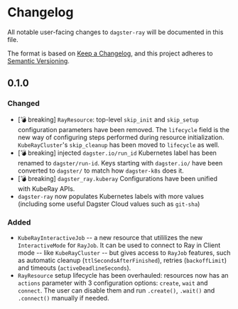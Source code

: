 # Changelog

All notable user-facing changes to `dagster-ray` will be documented in this file.

The format is based on [Keep a Changelog](https://keepachangelog.com/en/1.1.0/),
and this project adheres to [Semantic Versioning](https://semver.org/spec/v2.0.0.html).

## 0.1.0

### Changed
- [:bomb: breaking] `RayResource`: top-level `skip_init` and `skip_setup` configuration parameters have been removed. The `lifecycle` field is the new way of configuring steps performed during resource initialization. `KubeRayCluster`'s `skip_cleanup` has been moved to `lifecycle` as well.
- [:bomb: breaking] injected `dagster.io/run_id` Kubernetes label has been renamed to `dagster/run-id`. Keys starting with `dagster.io/` have been converted to `dagster/` to match how `dagster-k8s` does it.
- [:bomb: breaking] `dagster_ray.kuberay` Configurations have been unified with KubeRay APIs.
- `dagster-ray` now populates Kubernetes labels with more values (including some useful Dagster Cloud values such as `git-sha`)

### Added
- `KubeRayInteractiveJob` -- a new resource that utililizes the new `InteractiveMode` for `RayJob`. It can be used to connect to Ray in Client mode -- like `KubeRayCluster` -- but gives access to `RayJob` features, such as automatic cleanup (`ttlSecondsAfterFinished`), retries (`backoffLimit`) and timeouts (`activeDeadlineSeconds`).
- `RayResource` setup lifecycle has been overhauled: resources now has an `actions` parameter with 3 configuration options: `create`, `wait` and `connect`. The user can disable them and run `.create()`, `.wait()` and `.connect()` manually if needed.
